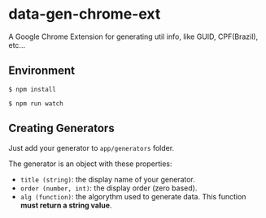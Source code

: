 # data-gen-chrome-ext
A Google Chrome Extension for generating util info, like GUID, CPF(Brazil), etc...

## Environment
`$ npm install`

`$ npm run watch`


## Creating Generators
Just add your generator to `app/generators` folder.

The generator is an object with these properties:
* `title (string)`: the display name of your generator.
* `order (number, int)`: the display order (zero based).
* `alg (function)`: the algorythm used to generate data. This function **must return a string value**.